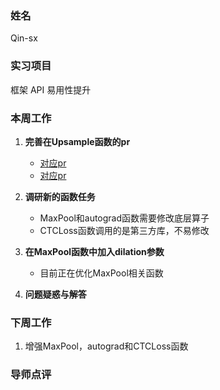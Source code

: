 ### 姓名
Qin-sx

### 实习项目
框架 API 易用性提升

### 本周工作

1. **完善在Upsample函数的pr**

	* [对应pr](https://github.com/PaddlePaddle/Paddle/pull/71997)
	* [对应pr](https://github.com/PaddlePaddle/PaConvert/pull/567)

2. **调研新的函数任务**

	* MaxPool和autograd函数需要修改底层算子
	* CTCLoss函数调用的是第三方库，不易修改

3. **在MaxPool函数中加入dilation参数**

	* 目前正在优化MaxPool相关函数

4. **问题疑惑与解答**


### 下周工作

1. 增强MaxPool，autograd和CTCLoss函数

### 导师点评
